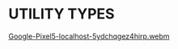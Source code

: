 # UTILITY TYPES
[Google-Pixel5-localhost-5ydchqgez4hirp.webm](https://github.com/user-attachments/assets/1b909130-1b72-49d3-b2bd-99136159832e)
